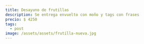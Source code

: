 ```yaml
---
title: Desayuno de frutillas
description: Se entrega envuelto con moño y tags con frases
precio: $ 4250
tags:
  - post
image: /assets/assets/frutilla-nueva.jpg
---
```

